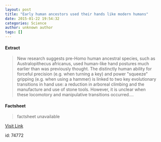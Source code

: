 ```yaml
---
layout: post
title: "Early human ancestors used their hands like modern humans"
date: 2015-01-22 19:54:32
categories: Science
author: unknown author
tags: []
---
```



#### Extract
>New research suggests pre-Homo human ancestral species, such as Australopithecus africanus, used human-like hand postures much earlier than was previously thought. The distinctly human ability for forceful precision (e.g. when turning a key) and power "squeeze" gripping (e.g. when using a hammer) is linked to two key evolutionary transitions in hand use: a reduction in arboreal climbing and the manufacture and use of stone tools. However, it is unclear when these locomotory and manipulative transitions occurred....

#### Factsheet
>factsheet unavailable

[Visit Link](http://feeds.sciencedaily.com/~r/sciencedaily/~3/1Yq4MZ4LGQ0/150122145432.htm)

id:   74772


